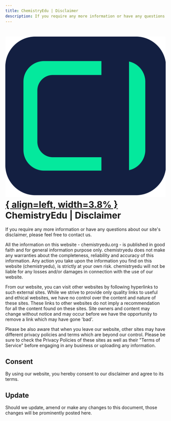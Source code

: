 ```yaml
---
title: ChemistryEdu | Disclaimer
description: If you require any more information or have any questions about our site's disclaimer, please feel free to contact us.
---
```


# [![ChemistryEdu Logo](../images/favicon.svg){ align=left, width=3.8% }](../index.md)  ChemistryEdu | Disclaimer

If you require any more information or have any questions about our site's disclaimer, please feel free to contact us.

All the information on this website - chemistryedu.org - is published in good faith and for general information purpose only. chemistryedu does not make any warranties about the completeness, reliability and accuracy of this information. Any action you take upon the information you find on this website (chemistryedu), is strictly at your own risk. chemistryedu will not be liable for any losses and/or damages in connection with the use of our website.

From our website, you can visit other websites by following hyperlinks to such external sites. While we strive to provide only quality links to useful and ethical websites, we have no control over the content and nature of these sites. These links to other websites do not imply a recommendation for all the content found on these sites. Site owners and content may change without notice and may occur before we have the opportunity to remove a link which may have gone 'bad'.

Please be also aware that when you leave our website, other sites may have different privacy policies and terms which are beyond our control. Please be sure to check the Privacy Policies of these sites as well as their "Terms of Service" before engaging in any business or uploading any information.

## Consent

By using our website, you hereby consent to our disclaimer and agree to its terms.

## Update

Should we update, amend or make any changes to this document, those changes will be prominently posted here.

